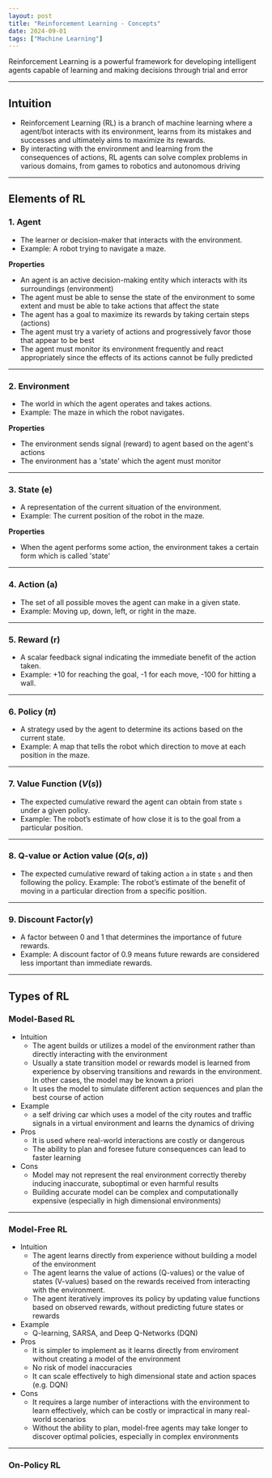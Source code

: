 ```yaml
---
layout: post
title: "Reinforcement Learning - Concepts"
date: 2024-09-01
tags: ["Machine Learning"]
---
```


Reinforcement Learning is a powerful framework for developing intelligent agents capable of learning and making decisions through trial and error

---

## Intuition

- Reinforcement Learning (RL) is a branch of machine learning where a agent/bot interacts with its environment, learns from its mistakes and successes and ultimately aims to maximize its rewards.
- By interacting with the environment and learning from the consequences of actions, RL agents can solve complex problems in various domains, from games to robotics and autonomous driving

---
## Elements of RL

### 1. Agent

- The learner or decision-maker that interacts with the environment.
- Example: A robot trying to navigate a maze.

**Properties**
- An agent is an active decision-making entity which interacts with its surroundings (environment)
- The agent must be able to sense the state of the environment to some extent and must be able to take actions that affect the state
- The agent has a goal to maximize its rewards by taking certain steps (actions)
- The agent must try a variety of actions and progressively favor those that appear to be best
- The agent must monitor its environment frequently and react appropriately since the effects of its actions cannot be fully predicted

---

### 2. Environment

- The world in which the agent operates and takes actions.
- Example: The maze in which the robot navigates.

**Properties**
- The environment sends signal (reward) to agent based on the agent's actions
- The environment has a 'state' which the agent must monitor

---
### 3. State (e)

- A representation of the current situation of the environment.
- Example: The current position of the robot in the maze.

**Properties**
- When the agent performs some action, the environment takes a certain form which is called 'state'

---
### 4. Action (a)

- The set of all possible moves the agent can make in a given state.
- Example: Moving up, down, left, or right in the maze.

---
### 5. Reward (r)

- A scalar feedback signal indicating the immediate benefit of the action taken.
- Example: +10 for reaching the goal, -1 for each move, -100 for hitting a wall.

---
### 6. Policy ($\pi$)

- A strategy used by the agent to determine its actions based on the current state.
- Example: A map that tells the robot which direction to move at each position in the maze.

---
### 7. Value Function ($V(s)$)

- The expected cumulative reward the agent can obtain from state `s` under a given policy.
- Example: The robot’s estimate of how close it is to the goal from a particular position.

---
### 8. Q-value or Action value ($Q(s,a)$)

- The expected cumulative reward of taking action `a` in state `s` and then following the policy.
Example: The robot’s estimate of the benefit of moving in a particular direction from a specific position.

---
### 9. Discount Factor($\gamma$)

- A factor between 0 and 1 that determines the importance of future rewards.
- Example: A discount factor of 0.9 means future rewards are considered less important than immediate rewards.

---
## Types of RL

### Model-Based RL

- Intuition
    - The agent builds or utilizes a model of the environment rather than directly interacting with the environment
    - Usually a state transition model or rewards model is learned from experience by observing transitions and rewards in the environment. In other cases, the model may be known a priori
    - It uses the model to simulate different action sequences and plan the best course of action
- Example 
    - a self driving car which uses a model of the city routes and traffic signals in a virtual environment and learns the dynamics of driving
- Pros
    - It is used where real-world interactions are costly or dangerous
    - The ability to plan and foresee future consequences can lead to faster learning
- Cons
    - Model may not represent the real environment correctly thereby inducing inaccurate, suboptimal or even harmful results
    - Building accurate model can be complex and computationally expensive (especially in high dimensional environments)

---
### Model-Free RL

- Intuition
    - The agent learns directly from experience without building a model of the environment
    - The agent learns the value of actions (Q-values) or the value of states (V-values) based on the rewards received from interacting with the environment.
    - The agent iteratively improves its policy by updating value functions based on observed rewards, without predicting future states or rewards
- Example
    - Q-learning, SARSA, and Deep Q-Networks (DQN)
- Pros
    - It is simpler to implement as it learns directly from enviroment without creating a model of the environment
    - No risk of model inaccuracies
    - It can scale effectively to high dimensional state and action spaces (e.g. DQN)
- Cons
    - It requires a large number of interactions with the environment to learn effectively, which can be costly or impractical in many real-world scenarios
    - Without the ability to plan, model-free agents may take longer to discover optimal policies, especially in complex environments

---
### On-Policy RL
